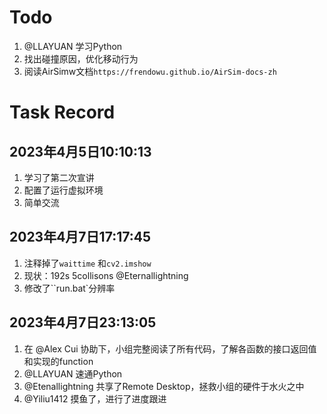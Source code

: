 
# Todo

1. @LLAYUAN 学习Python
2. 找出碰撞原因，优化移动行为
3. 阅读AirSimw文档`https://frendowu.github.io/AirSim-docs-zh`

# Task Record

2023年4月5日10:10:13
---
1. 学习了第二次宣讲
2. 配置了运行虚拟环境
3. 简单交流

2023年4月7日17:17:45
---
1. 注释掉了`waittime` 和`cv2.imshow`
2. 现状：192s 5collisons @Eternallightning 
3. 修改了``run.bat`分辨率

2023年4月7日23:13:05
---
1. 在 @Alex Cui 协助下，小组完整阅读了所有代码，了解各函数的接口返回值和实现的function
2. @LLAYUAN 速通Python
3. @Etenallightning 共享了Remote Desktop，拯救小组的硬件于水火之中
4. @Yiliu1412 摸鱼了，进行了进度跟进


